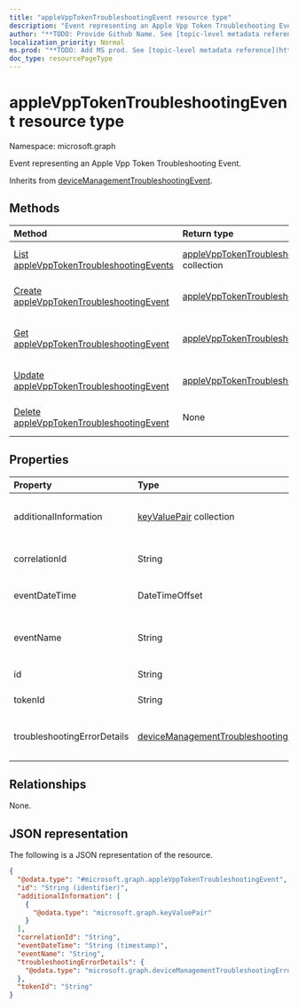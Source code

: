 ```yaml
---
title: "appleVppTokenTroubleshootingEvent resource type"
description: "Event representing an Apple Vpp Token Troubleshooting Event."
author: "**TODO: Provide Github Name. See [topic-level metadata reference](https://msgo.azurewebsites.net/add/document/guidelines/metadata.html#topic-level-metadata)**"
localization_priority: Normal
ms.prod: "**TODO: Add MS prod. See [topic-level metadata reference](https://msgo.azurewebsites.net/add/document/guidelines/metadata.html#topic-level-metadata)**"
doc_type: resourcePageType
---
```


# appleVppTokenTroubleshootingEvent resource type

Namespace: microsoft.graph



Event representing an Apple Vpp Token Troubleshooting Event.


Inherits from [deviceManagementTroubleshootingEvent](../resources/devicemanagementtroubleshootingevent.md).

## Methods
|Method|Return type|Description|
|:---|:---|:---|
|[List appleVppTokenTroubleshootingEvents](../api/applevpptokentroubleshootingevent-list.md)|[appleVppTokenTroubleshootingEvent](../resources/applevpptokentroubleshootingevent.md) collection|Get a list of the [appleVppTokenTroubleshootingEvent](../resources/applevpptokentroubleshootingevent.md) objects and their properties.|
|[Create appleVppTokenTroubleshootingEvent](../api/applevpptokentroubleshootingevent-create.md)|[appleVppTokenTroubleshootingEvent](../resources/applevpptokentroubleshootingevent.md)|Create a new [appleVppTokenTroubleshootingEvent](../resources/applevpptokentroubleshootingevent.md) object.|
|[Get appleVppTokenTroubleshootingEvent](../api/applevpptokentroubleshootingevent-get.md)|[appleVppTokenTroubleshootingEvent](../resources/applevpptokentroubleshootingevent.md)|Read the properties and relationships of an [appleVppTokenTroubleshootingEvent](../resources/applevpptokentroubleshootingevent.md) object.|
|[Update appleVppTokenTroubleshootingEvent](../api/applevpptokentroubleshootingevent-update.md)|[appleVppTokenTroubleshootingEvent](../resources/applevpptokentroubleshootingevent.md)|Update the properties of an [appleVppTokenTroubleshootingEvent](../resources/applevpptokentroubleshootingevent.md) object.|
|[Delete appleVppTokenTroubleshootingEvent](../api/applevpptokentroubleshootingevent-delete.md)|None|Deletes an [appleVppTokenTroubleshootingEvent](../resources/applevpptokentroubleshootingevent.md) object.|

## Properties
|Property|Type|Description|
|:---|:---|:---|
|additionalInformation|[keyValuePair](../resources/keyvaluepair.md) collection|A set of string key and string value pairs which provides additional information on the Troubleshooting event Inherited from [deviceManagementTroubleshootingEvent](../resources/devicemanagementtroubleshootingevent.md)|
|correlationId|String|Id used for tracing the failure in the service. Inherited from [deviceManagementTroubleshootingEvent](../resources/devicemanagementtroubleshootingevent.md)|
|eventDateTime|DateTimeOffset|Time when the event occurred . Inherited from [deviceManagementTroubleshootingEvent](../resources/devicemanagementtroubleshootingevent.md)|
|eventName|String|Event Name corresponding to the Troubleshooting Event. It is an Optional field Inherited from [deviceManagementTroubleshootingEvent](../resources/devicemanagementtroubleshootingevent.md)|
|id|String|**TODO: Add Description** Inherited from [entity](../resources/entity.md)|
|tokenId|String|Apple Volume Purchase Program Token Identifier.|
|troubleshootingErrorDetails|[deviceManagementTroubleshootingErrorDetails](../resources/devicemanagementtroubleshootingerrordetails.md)|Object containing detailed information about the error and its remediation. Inherited from [deviceManagementTroubleshootingEvent](../resources/devicemanagementtroubleshootingevent.md)|

## Relationships
None.

## JSON representation
The following is a JSON representation of the resource.
<!-- {
  "blockType": "resource",
  "keyProperty": "id",
  "@odata.type": "microsoft.graph.appleVppTokenTroubleshootingEvent",
  "baseType": "microsoft.graph.deviceManagementTroubleshootingEvent",
  "openType": false
}
-->
``` json
{
  "@odata.type": "#microsoft.graph.appleVppTokenTroubleshootingEvent",
  "id": "String (identifier)",
  "additionalInformation": [
    {
      "@odata.type": "microsoft.graph.keyValuePair"
    }
  ],
  "correlationId": "String",
  "eventDateTime": "String (timestamp)",
  "eventName": "String",
  "troubleshootingErrorDetails": {
    "@odata.type": "microsoft.graph.deviceManagementTroubleshootingErrorDetails"
  },
  "tokenId": "String"
}
```

